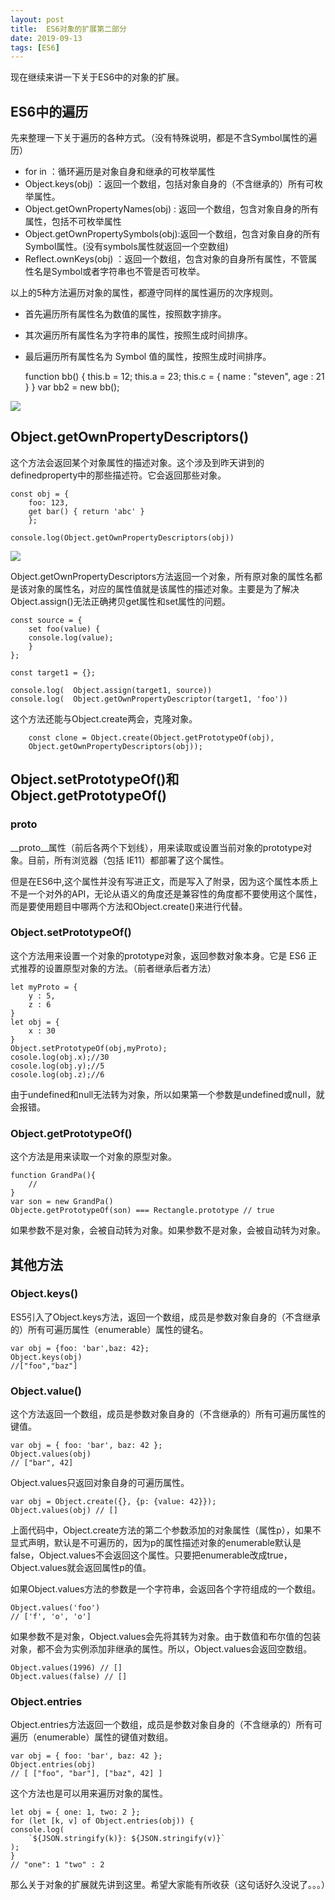 ```yaml
---
layout: post
title:  ES6对象的扩展第二部分
date: 2019-09-13
tags: [ES6]
---
```


现在继续来讲一下关于ES6中的对象的扩展。

## ES6中的遍历

先来整理一下关于遍历的各种方式。（没有特殊说明，都是不含Symbol属性的遍历）

- for in ：循环遍历是对象自身和继承的可枚举属性
- Object.keys(obj) ：返回一个数组，包括对象自身的（不含继承的）所有可枚举属性。
- Object.getOwnPropertyNames(obj) : 返回一个数组，包含对象自身的所有属性，包括不可枚举属性
- Object.getOwnPropertySymbols(obj):返回一个数组，包含对象自身的所有Symbol属性。(没有symbols属性就返回一个空数组)
- Reflect.ownKeys(obj) ：返回一个数组，包含对象的自身所有属性，不管属性名是Symbol或者字符串也不管是否可枚举。

以上的5种方法遍历对象的属性，都遵守同样的属性遍历的次序规则。

- 首先遍历所有属性名为数值的属性，按照数字排序。
- 其次遍历所有属性名为字符串的属性，按照生成时间排序。
- 最后遍历所有属性名为 Symbol 值的属性，按照生成时间排序。

    function bb() {
        this.b = 12;
        this.a = 23;
        this.c = {
            name : "steven",
            age : 21
        }
    }
    var bb2 = new bb();

<img src="http://outu8mec9.bkt.clouddn.com/ES64.PNG">

## Object.getOwnPropertyDescriptors()

这个方法会返回某个对象属性的描述对象。这个涉及到昨天讲到的definedproperty中的那些描述符。它会返回那些对象。

    const obj = {
        foo: 123,
        get bar() { return 'abc' }
        };

    console.log(Object.getOwnPropertyDescriptors(obj))

<img src="http://outu8mec9.bkt.clouddn.com/ES65.PNG">

Object.getOwnPropertyDescriptors方法返回一个对象，所有原对象的属性名都是该对象的属性名，对应的属性值就是该属性的描述对象。主要是为了解决Object.assign()无法正确拷贝get属性和set属性的问题。

    const source = {
        set foo(value) {
        console.log(value);
        }
    };
    
    const target1 = {};

    console.log(  Object.assign(target1, source))  
    console.log(  Object.getOwnPropertyDescriptor(target1, 'foo'))

<!-- <img src="http://outu8mec9.bkt.clouddn.com/ES653.PNG"> -->

这个方法还能与Object.create两会，克隆对象。

        const clone = Object.create(Object.getPrototypeOf(obj),
        Object.getOwnPropertyDescriptors(obj));

## Object.setPrototypeOf()和Object.getPrototypeOf()

### __proto__

__proto__属性（前后各两个下划线），用来读取或设置当前对象的prototype对象。目前，所有浏览器（包括 IE11）都部署了这个属性。

但是在ES6中,这个属性并没有写进正文，而是写入了附录，因为这个属性本质上不是一个对外的API，无论从语义的角度还是兼容性的角度都不要使用这个属性，而是要使用题目中哪两个方法和Object.create()来进行代替。

### Object.setPrototypeOf()

这个方法用来设置一个对象的prototype对象，返回参数对象本身。它是 ES6 正式推荐的设置原型对象的方法。（前者继承后者方法）

    let myProto = {
        y : 5,
        z : 6
    }
    let obj = {
        x : 30
    }
    Object.setPrototypeOf(obj,myProto);
    cosole.log(obj.x);//30
    cosole.log(obj.y);//5
    cosole.log(obj.z);//6

由于undefined和null无法转为对象，所以如果第一个参数是undefined或null，就会报错。

### Object.getPrototypeOf() 

这个方法是用来读取一个对象的原型对象。

    function GrandPa(){
        //
    }
    var son = new GrandPa()
    Objecte.getPrototypeOf(son) === Rectangle.prototype // true

如果参数不是对象，会被自动转为对象。如果参数不是对象，会被自动转为对象。

## 其他方法

### Object.keys()

ES5引入了Object.keys方法，返回一个数组，成员是参数对象自身的（不含继承的）所有可遍历属性（enumerable）属性的键名。

    var obj = {foo: 'bar',baz: 42};
    Object.keys(obj)
    //["foo","baz"]

### Object.value()

这个方法返回一个数组，成员是参数对象自身的（不含继承的）所有可遍历属性的键值。

    var obj = { foo: 'bar', baz: 42 };
    Object.values(obj)
    // ["bar", 42]

Object.values只返回对象自身的可遍历属性。

    var obj = Object.create({}, {p: {value: 42}});
    Object.values(obj) // []

上面代码中，Object.create方法的第二个参数添加的对象属性（属性p），如果不显式声明，默认是不可遍历的，因为p的属性描述对象的enumerable默认是false，Object.values不会返回这个属性。只要把enumerable改成true，Object.values就会返回属性p的值。

如果Object.values方法的参数是一个字符串，会返回各个字符组成的一个数组。

    Object.values('foo')
    // ['f', 'o', 'o']

如果参数不是对象，Object.values会先将其转为对象。由于数值和布尔值的包装对象，都不会为实例添加非继承的属性。所以，Object.values会返回空数组。

    Object.values(1996) // []
    Object.values(false) // []

### Object.entries 

Object.entries方法返回一个数组，成员是参数对象自身的（不含继承的）所有可遍历（enumerable）属性的键值对数组。

    var obj = { foo: 'bar', baz: 42 };
    Object.entries(obj)
    // [ ["foo", "bar"], ["baz", 42] ]

这个方法也是可以用来遍历对象的属性。

    let obj = { one: 1, two: 2 };
    for (let [k, v] of Object.entries(obj)) {
    console.log(
        `${JSON.stringify(k)}: ${JSON.stringify(v)}`
    );
    }
    // "one": 1 "two" : 2

那么关于对象的扩展就先讲到这里。希望大家能有所收获（这句话好久没说了。。。）














